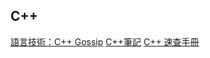 ## C++

[語言技術：C++ Gossip](https://openhome.cc/Gossip/CppGossip/)
[C++筆記](https://hackmd.io/@Mes/CPP_Note)
[C++ 速查手冊](http://kaiching.org/pydoing/cpp.html)